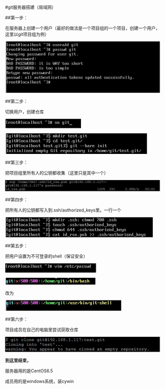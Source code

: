 #git服务器搭建（局域网）

##第一步：

在服务器上创建一个用户（最好的做法是一个项目组的一个项目，创建一个用户，这里以git项目组为例）

![](../Pictures/git001.jpeg)

##第二步：

切换用户，创建仓库

![](../Pictures/git002.jpeg)

![](../Pictures/git003.jpeg)

##第三步：

把项目组里所有人的公钥都收集（这里只是其中一个）

![](../Pictures/git004.jpeg)

##第四步：

把所有人的公钥都写入到.ssh/authorized_keys里。一行一个

![](../Pictures/git005.jpeg)

##第五步：

把用户设置为不可登录的shell（保证安全）

![](../Pictures/git006.jpeg)

![](../Pictures/git007.jpeg)

改为

![](../Pictures/git008.jpeg)

##第六步：

项目成员在自己的电脑里尝试获取仓库

![](../Pictures/git009.jpeg)

**到这里结束，**

服务器用的是CentOS6.5

成员用的是windows系统，装cywin

